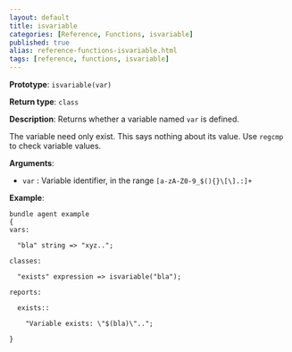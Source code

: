 ```yaml
---
layout: default
title: isvariable
categories: [Reference, Functions, isvariable]
published: true
alias: reference-functions-isvariable.html
tags: [reference, functions, isvariable]
---
```


**Prototype**: `isvariable(var)`

**Return type**: `class`

**Description**: Returns whether a variable named `var` is defined.

The variable need only exist. This says nothing about its value. Use
`regcmp` to check variable values.

**Arguments**:

* `var` : Variable identifier, in the range
`[a-zA-Z0-9_$(){}\[\].:]+`

**Example**:

```cf3
bundle agent example
{     
vars:

  "bla" string => "xyz..";

classes:

  "exists" expression => isvariable("bla");

reports:

  exists::

    "Variable exists: \"$(bla)\"..";

}
```
